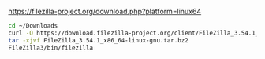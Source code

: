 https://filezilla-project.org/download.php?platform=linux64
```sh
cd ~/Downloads
curl -O https://download.filezilla-project.org/client/FileZilla_3.54.1_x86_64-linux-gnu.tar.bz2
tar -xjvf FileZilla_3.54.1_x86_64-linux-gnu.tar.bz2
FileZilla3/bin/filezilla
```
